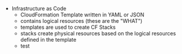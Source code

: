 - Infrastructure as Code
    - CloudFormation Template written in YAML or JSON
    - contains logical resources (these are the "WHAT")
    - templates are used to create CF Stacks
    - stacks create physical resources based on the logical resources defined in the template
    - test
    